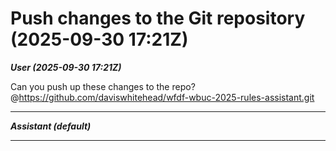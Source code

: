 <!-- Generated by SpecStory -->

<!-- cursor Session e36741ad-817d-49be-857f-0160060fbfa2 (2025-09-30 17:21Z) -->

# Push changes to the Git repository (2025-09-30 17:21Z)

_**User (2025-09-30 17:21Z)**_

Can you push up these changes to the repo?
@https://github.com/daviswhitehead/wfdf-wbuc-2025-rules-assistant.git 

---

_**Assistant (default)**_



---

